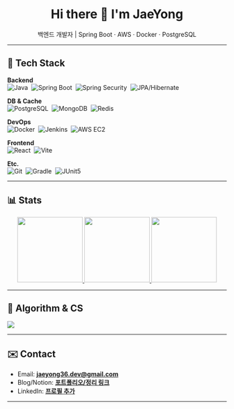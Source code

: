 <!-- 프로필 헤더 -->
<div align="center">
  
  <h1>Hi there 👋 I'm JaeYong</h1>
  <p>백엔드 개발자 | Spring Boot · AWS · Docker · PostgreSQL</p>
  
</div>

---

## 🔧 Tech Stack
**Backend**  
![Java](https://img.shields.io/badge/Java-007396?logo=openjdk&logoColor=white)&nbsp;
![Spring Boot](https://img.shields.io/badge/Spring%20Boot-6DB33F?logo=springboot&logoColor=white)&nbsp;
![Spring Security](https://img.shields.io/badge/Spring%20Security-6DB33F?logo=springsecurity&logoColor=white)&nbsp;
![JPA/Hibernate](https://img.shields.io/badge/JPA%2FHibernate-59666C?logo=hibernate&logoColor=white)

**DB & Cache**  
![PostgreSQL](https://img.shields.io/badge/PostgreSQL-4169E1?logo=postgresql&logoColor=white)&nbsp;
![MongoDB](https://img.shields.io/badge/MongoDB-47A248?logo=mongodb&logoColor=white)&nbsp;
![Redis](https://img.shields.io/badge/Redis-DC382D?logo=redis&logoColor=white)

**DevOps**  
![Docker](https://img.shields.io/badge/Docker-2496ED?logo=docker&logoColor=white)&nbsp;
![Jenkins](https://img.shields.io/badge/Jenkins-D24939?logo=jenkins&logoColor=white)&nbsp;
![AWS EC2](https://img.shields.io/badge/AWS%20EC2-FF9900?logo=amazon-aws&logoColor=white)

**Frontend**  
![React](https://img.shields.io/badge/React-61DAFB?logo=react&logoColor=000)&nbsp;
![Vite](https://img.shields.io/badge/Vite-646CFF?logo=vite&logoColor=white)

**Etc.**  
![Git](https://img.shields.io/badge/Git-F05032?logo=git&logoColor=white)&nbsp;
![Gradle](https://img.shields.io/badge/Gradle-02303A?logo=gradle&logoColor=white)&nbsp;
![JUnit5](https://img.shields.io/badge/JUnit5-25A162?logo=junit5&logoColor=white)

---

## 📊 Stats
<div align="center">

  <!-- Top Langs -->
  <a href="https://github.com/anuraghazra/github-readme-stats">
    <img height="150" src="https://github-readme-stats.vercel.app/api/top-langs/?username=IMjaeyongpark&layout=compact&hide=html,css&langs_count=8" />
  </a>

  <!-- GitHub Stats -->
  <a href="https://github.com/anuraghazra/github-readme-stats">
    <img height="150" src="https://github-readme-stats.vercel.app/api?username=IMjaeyongpark&show_icons=true&include_all_commits=true&count_private=true" />
  </a>

  <!-- Streak (선택) -->
  <a href="https://git.io/streak-stats">
    <img height="150" src="https://streak-stats.demolab.com?user=IMjaeyongpark" />
  </a>
  
</div>

---

## 🧠 Algorithm & CS
<a href="https://solved.ac/jaeyong36">
  <img src="http://mazassumnida.wtf/api/v2/generate_badge?boj=jaeyong36" />
</a>

---

## ✉️ Contact
- Email: **jaeyong36.dev@gmail.com**
- Blog/Notion: **[포트폴리오/정리 링크](#)**
- LinkedIn: **[프로필 추가](#)**

---

<!-- Fun: 깃허브 잔디 스네이크 (옵션) -->
<!--
![snake gif](https://github.com/IMjaeyongpark/IMjaeyongpark/blob/output/github-contribution-grid-snake.svg)
-->

<!-- 방문자 수 카운터는 맨 위에 있음 -->
